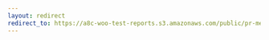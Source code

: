 ```yaml
---
layout: redirect
redirect_to: https://a8c-woo-test-reports.s3.amazonaws.com/public/pr-merge/42810/e2e/index.html
---
```

